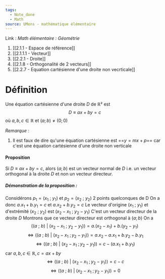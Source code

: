 ```yaml
---
tags:
  - Note_done
  - Math
source: UMons - mathématique élémentaire
---
```


Link : 
_Math élémentaire : Géométrie_
1. [[2.1.1 - Espace de référence]]
2. [[2.1.1.1 - Vecteur]]
3. [[2.2.1 - Droite]]
4. [[2.1.8 - Orthogonalité de 2 vecteurs]]
5. [[2.2.7 - Equation cartésienne d'une droite non vecrticale]]

# Définition
Une équation cartésienne d'une droite $D$ de $ℝ²$ est $$D ≡ ax + by = c$$où $a, b, c ∈ ℝ$ et $(a ; b) \neq(0 ; 0)$

_Remarque_ :
1. Il est faux de dire qu'une équation cartésienne est ==$y = mx + p$== car c'est une équation cartésienne d'une droite non verticale

#### Proposition
Si $D ≡ ax + by = c$, alors $(a ; b)$ est un vecteur normal de $D$ i.e. un vecteur orthogonal à la droite $D$ et non un vecteur directeur.

##### Démonstration de la proposition :
Considérons $p_1 = (x_1\ ;\ y_1)$ et $p_2 = (x_2\ ;\ y_2)$ 2 points quelconques de D
On a donc $a.x_1 + b.y_1 = c$ et $a.x_2 + b.y_2 = c$
Le vecteur d'origine $(x_1\ ;\ y_1)$ et d'extrémité $(x_2\ ;\ y_2)$ est $(x_2 - x_1\ ;\ y_2 - y_1)$
C'est un vecteur directeur de la droite $D$
Montrons que ce vecteur directeur est orthogonal à $(a ; b)$
On a $$((a\ ;\ b)\ |\ (x_2-x_1\ ;\ y_2-y_1)) = a.(x_2-x_1) + b.(y_2-y_1)$$$$\iff ((a\ ;\ b)\ |\ (x_2-x_1\ ; y_2-y_1)) = a.x_2 - a.x_1 + b.y_2 - b.y_1$$$$\iff ((a\ ;\ b)\ |\ (x_2-x_1\ ; y_2-y_1)) = c - (a.x_1 + b.y_1)$$car $a, b, c ∈ ℝ, c = ax + by$
$$\iff ((a\ ;\ b)\ |\ (x_2-x_1\ ; y_2-y_1)) = c - c$$
$$\iff ((a\ ;\ b)\ |\ (x_2-x_1\ ; y_2-y_1)) = 0$$
